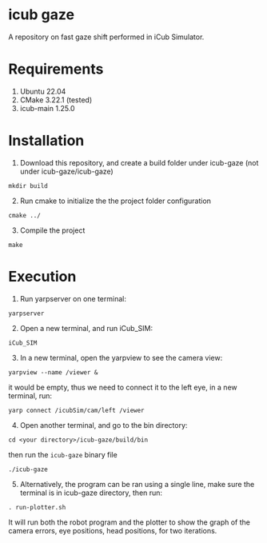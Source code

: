 # icub gaze
A repository on fast gaze shift performed in iCub Simulator.

# Requirements
1. Ubuntu 22.04
2. CMake 3.22.1 (tested)
3. icub-main 1.25.0

# Installation
1. Download this repository, and create a build folder under icub-gaze (not under icub-gaze/icub-gaze)
```
mkdir build
```
2. Run cmake to initialize the the project folder configuration
```
cmake ../
```
3. Compile the project 
```
make
```

# Execution
1. Run yarpserver on one terminal:
```
yarpserver
```
2. Open a new terminal, and run iCub_SIM:
```
iCub_SIM
```
3. In a new terminal, open the yarpview to see the camera view:
```
yarpview --name /viewer &
```
it would be empty, thus we need to connect it to the left eye, in a new terminal, run:
```
yarp connect /icubSim/cam/left /viewer
```
4. Open another terminal, and go to the bin directory:
```
cd <your directory>/icub-gaze/build/bin
```
then run the `icub-gaze` binary file
```
./icub-gaze
```
5. Alternatively, the program can be ran using a single line, make sure the terminal is in icub-gaze directory, then run:
```
. run-plotter.sh
```
It will run both the robot program and the plotter to show the graph of the camera errors, eye positions, head positions, for two iterations.


